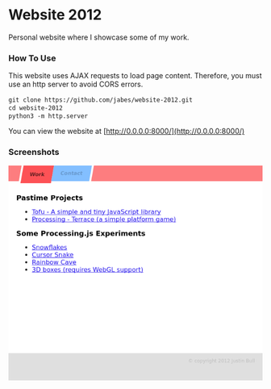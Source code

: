 # Website 2012

Personal website where I showcase some of my work.

### How To Use

This website uses AJAX requests to load page content.
Therefore, you must use an http server to avoid CORS errors.

```
git clone https://github.com/jabes/website-2012.git
cd website-2012
python3 -m http.server
```

You can view the website at [http://0.0.0.0:8000/](http://0.0.0.0:8000/)

### Screenshots

![](screenshot.png)